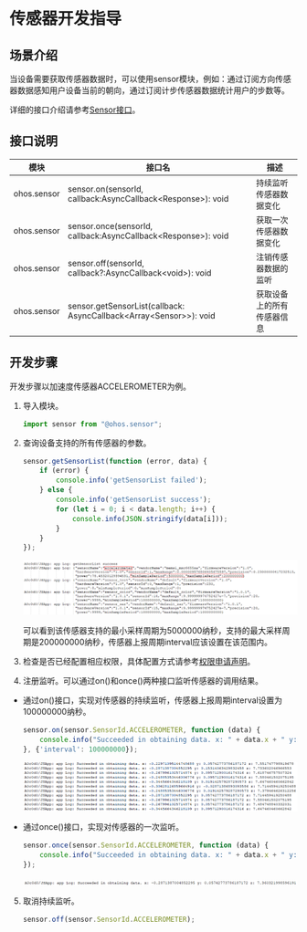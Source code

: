 # 传感器开发指导


## 场景介绍

当设备需要获取传感器数据时，可以使用sensor模块，例如：通过订阅方向传感器数据感知用户设备当前的朝向，通过订阅计步传感器数据统计用户的步数等。

详细的接口介绍请参考[Sensor接口](../reference/apis/js-apis-sensor.md)。


## 接口说明

| 模块 | 接口名 | 描述 |
| -------- | -------- | -------- |
| ohos.sensor | sensor.on(sensorId, callback:AsyncCallback&lt;Response&gt;): void | 持续监听传感器数据变化 |
| ohos.sensor | sensor.once(sensorId, callback:AsyncCallback&lt;Response&gt;): void | 获取一次传感器数据变化 |
| ohos.sensor | sensor.off(sensorId, callback?:AsyncCallback&lt;void&gt;): void | 注销传感器数据的监听 |
| ohos.sensor | sensor.getSensorList(callback: AsyncCallback\<Array\<Sensor>>): void| 获取设备上的所有传感器信息|


## 开发步骤

开发步骤以加速度传感器ACCELEROMETER为例。

1. 导入模块。

   ```ts
   import sensor from "@ohos.sensor";
   ```

2. 查询设备支持的所有传感器的参数。

    ```ts    
    sensor.getSensorList(function (error, data) {
        if (error) {
            console.info('getSensorList failed');
        } else {
            console.info('getSensorList success');
            for (let i = 0; i < data.length; i++) {
                console.info(JSON.stringify(data[i]));
            }
        }
    });
    ```

    ![输入图片说明](figures/001.png)

    可以看到该传感器支持的最小采样周期为5000000纳秒，支持的最大采样周期是200000000纳秒，传感器上报周期interval应该设置在该范围内。

3. 检查是否已经配置相应权限，具体配置方式请参考[权限申请声明](../security/accesstoken-guidelines.md)。

4. 注册监听。可以通过on()和once()两种接口监听传感器的调用结果。

- 通过on()接口，实现对传感器的持续监听，传感器上报周期interval设置为100000000纳秒。

    ```ts    
    sensor.on(sensor.SensorId.ACCELEROMETER, function (data) {
        console.info("Succeeded in obtaining data. x: " + data.x + " y: " + data.y + " z: " + data.z);
    }, {'interval': 100000000});
    ```

    ![输入图片说明](figures/002.png)

- 通过once()接口，实现对传感器的一次监听。

    ```ts
    sensor.once(sensor.SensorId.ACCELEROMETER, function (data) {
        console.info("Succeeded in obtaining data. x: " + data.x + " y: " + data.y + " z: " + data.z);
    });    
    ```

    ![输入图片说明](figures/003.png)

5. 取消持续监听。

    ```ts
    sensor.off(sensor.SensorId.ACCELEROMETER);
    ```